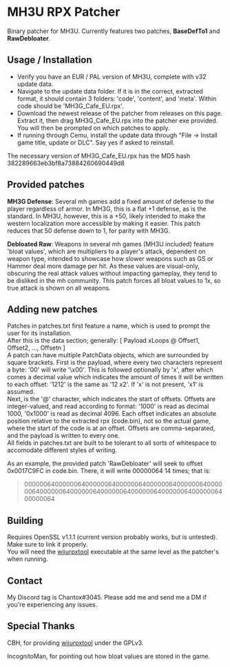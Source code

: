 # MH3U RPX Patcher

Binary patcher for MH3U. Currently features two patches, **BaseDefTo1** and **RawDebloater**. 

## Usage / Installation

- Verify you have an EUR / PAL version of MH3U, complete with v32 update data.
- Navigate to the update data folder. If it is in the correct, extracted format, it should contain 3 folders: 'code', 'content', and 'meta'. Within code should be 'MH3G_Cafe_EU.rpx'.
- Download the newest release of the patcher from releases on this page. Extract it, then drag MH3G_Cafe_EU.rpx into the patcher exe provided. You will then be prompted on which patches to apply.
- If running through Cemu, install the update data through "File -> Install game title, update or DLC". Say yes if asked to reinstall.

The necessary version of MH3G_Cafe_EU.rpx has the MD5 hash 382289663eb3bf8a73884260690449d8

## Provided patches

**MH3G Defense**: Several mh games add a fixed amount of defense to the player regardless of armor. In MH3G, this is a flat +1 defense, as is the standard. In MH3U, however, this is a +50, likely intended to make the western localization more accessible by making it easier. This patch reduces that 50 defense down to 1, for parity with MH3G.

**Debloated Raw**: Weapons in several mh games (MH3U included) feature 'bloat values', which are multipliers to a player's attack, dependent on weapon type, intended to showcase how slower weapons such as GS or Hammer deal more damage per hit. As these values are visual-only, obscuring the real attack values without impacting gameplay, they tend to be disliked in the mh community. This patch forces all bloat values to 1x, so true attack is shown on all weapons.

## Adding new patches

Patches in patches.txt first feature a name, which is used to prompt the user for its installation.  
After this is the data section; generally: [ Payload xLoops @ Offset1, Offset2, ..., Offsetn ]  
A patch can have multiple PatchData objects, which are surrounded by square brackets. First is the payload, where every two characters represent a byte: '00' will write '\x00'.
This is followed optionally by 'x', after which comes a decimal value which indicates the amount of times it will be written to each offset: '1212' is the same as '12 x2'. If 'x' is not present, 'x1' is assumed.  
Next, is the '@' character, which indicates the start of offsets. Offsets are integer-valued, and read according to format: '1000' is read as decimal 1000, '0x1000' is read as decimal 4096. Each offset indicates an absolute position relative to the extracted rpx (code.bin), not so the actual game, where the start of the code is at an offset. Offsets are comma-separated, and the payload is written to every one.  
All fields in patches.txt are built to be tolerant to all sorts of whitespace to accomodate different styles of writing.

As an example, the provided patch 'RawDebloater' will seek to offset 0x0017C9FC in code.bin. There, it will write 00000064 14 times; that is: 
> 0000006400000064000000640000006400000064000000640000006400000064000000640000006400000064000000640000006400000064


## Building

Requires OpenSSL v1.1.1 (current version probably works, but is untested). Make sure to link it properly.  
You will need the [wiiurpxtool](https://github.com/0CBH0/wiiurpxtool) executable at the same level as the patcher's when running.

## Contact

My Discord tag is Chantox#3045. Please add me and send me a DM if you're experiencing any issues.

## Special Thanks
CBH, for providing [wiiurpxtool](https://github.com/0CBH0/wiiurpxtool) under the GPLv3.

IncognitoMan, for pointing out how bloat values are stored in the game.
